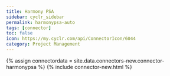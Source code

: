 ```yaml
---
title: Harmony PSA
sidebar: cyclr_sidebar
permalink: harmonypsa-auto
tags: [connector]
toc: false
icon: https://my.cyclr.com/api/ConnectorIcon/6044
category: Project Management
---
```

{% assign connectordata = site.data.connectors-new.connector-harmonypsa %}
{% include connector-new.html %}	